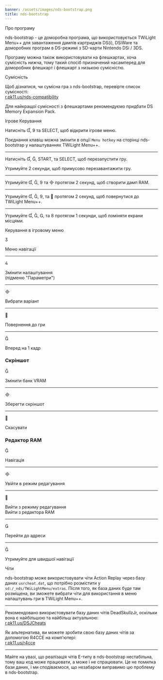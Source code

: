 ```yaml
---
banner: /assets/images/nds-bootstrap.png
title: nds-bootstrap
---
```


<div id="about" class="section-title">Про програму</div>
<div class="section-body">
    <p>
        nds-bootstrap - це доморобна програма, що використовується TWiLight Menu++ для завантаження дампів картриджів DS(i), DSiWare та доморобних програм в DS-режимі з SD-карти Nintendo DSi / 3DS.
    </p>
    <p>
        Програму можна також використовувати на флешкартах, хоча сумісність нижча, тому такий спосіб призначений насамперед для доморобних флешкарт і флешкарт з низькою сумісністю.
    </p>
</div>

<div id="compatibility" class="section-title">Сумісність</div>
<div class="section-body">
    <p>
        Щоб дізнатися, чи сумісна гра з nds-bootstrap, перевірте список сумісності:<br><a href="https://r.pk11.us/nds-compatibility">r.pk11.us/nds-compatibility</a>
    </p>
    <p>
        Для найкращої сумісності з флешкартами рекомендуємо придбати DS Memory Expansion Pack.
    </p>
</div>

<div id="controls" class="section-title">Ігрове Керування</div>
<div class="section-body">
    <p>
        Натисніть &#xE004;, &#xE07A; та SELECT, щоб відкрити ігрове меню.
    </p>
    <p>
        Поєднання клавіш можна змінити в опції <code>Menu hotkey</code> на сторінці nds-bootstrap у налаштуваннях TWiLight Menu++.
    </p>
    <hr>
    <p>
        Натисніть &#xE004;, &#xE005;, START, та SELECT, щоб перезапустити гру.
    </p>
    <p>
        Утримуйте 2 секунди, щоб примусово перезавантажити гру.
    </p>
    <hr>
    <p>
        Утримуйте &#xE004;, &#xE005;, &#xE07A; та &#xE000; протягом 2 секунд, щоб створити дамп RAM.
    </p>
    <hr>
    <p>
        Утримуйте &#xE004;, &#xE005;, &#xE07A;, та &#xE001; протягом 2 секунд, щоб повернутися до TWiLight Menu++.
    </p>
    <hr>
    <p>
        Утримуйте &#xE004;, &#xE005;, &#xE002;, та &#xE079; протягом 1 секунди, щоб поміняти екрани місцями.
    </p>
</div>

<div id="menu-controls" class="section-title">Керування в ігровому меню</div>
<div class="section-body">
    <div class="button-action-group">
        <p class="button-action button">&#xE07D;</p>
        <p class="button-action-text">Меню навігації</p>
    </div>
    <hr>
    <div class="button-action-group">
        <p class="button-action button">&#xE07E;</p>
        <p class="button-action-text">Змінити налаштування<br>(підменю "Параметри")</p>
    </div>
    <hr>
    <div class="button-action-group">
        <p class="button-action button">&#xE000;</p>
        <p class="button-action-text">Вибрати варіант</p>
    </div>
    <hr>
    <div class="button-action-group">
        <p class="button-action button">&#xE001;</p>
        <p class="button-action-text">Повернення до гри</p>
    </div>
    <hr>
    <div class="button-action-group">
        <p class="button-action button">&#xE005;</p>
        <p class="button-action-text">Вперед на 1 кадр</p>
    </div>
    <h3>Скріншот</h3>
    <div class="button-action-group">
        <p class="button-action button">&#xE006;</p>
        <p class="button-action-text">Змінити банк VRAM</p>
    </div>
    <hr>
    <div class="button-action-group">
        <p class="button-action button">&#xE000;</p>
        <p class="button-action-text">Зберегти скріншот</p>
    </div>
    <hr>
    <div class="button-action-group">
        <p class="button-action button">&#xE001;</p>
        <p class="button-action-text">Скасувати</p>
    </div>
    <h3>Редактор RAM</h3>
    <div class="button-action-group">
        <p class="button-action button">&#xE006;</p>
        <p class="button-action-text">Навігація</p>
    </div>
    <hr>
    <div class="button-action-group">
        <p class="button-action button">&#xE000;</p>
        <p class="button-action-text">Увійти в режим редагування</p>
    </div>
    <hr>
    <div class="button-action-group">
        <p class="button-action button">&#xE001;</p>
        <p class="button-action-text">Вийти з режиму редагування<br>Вийти з редактора RAM</p>
    </div>
    <hr>
    <div class="button-action-group">
        <p class="button-action button">&#xE003;</p>
        <p class="button-action-text">Перейти до адреси</p>
    </div>
    <hr>
    <div class="button-action-group">
        <p class="button-action button">&#xE005;</p>
        <p class="button-action-text">Утримуйте для швидшої навігації</p>
    </div>
</div>

<div id="cheats" class="section-title">Чіти</div>
<div class="section-body">
    <p>
        nds-bootstrap може використовувати чіти Action Replay через базу даних <code>usrcheat.dat</code>, що потрібно розмістити у <code>sd:/_nds/TWiLightMenu/extras</code>. Після того, як база даних буде там розміщена, ви зможете вибрати чіти для використання в меню налаштувань гри в TWiLight Menu++.
    </p>
    <hr>
    <p>
        Рекомендовано використовувати базу даних чітів DeadSkullzJr, оскільки вона є найбільшою та найбільш актуальною:<br><a href="https://r.pk11.us/DSJCheats">r.pk11.us/DSJCheats</a>
    </p>
    <p>
        Як альтернатива, ви можете зробити свою базу даних чітів за допомогою R4CCE на комп'ютері:<br><a href="https://r.pk11.us/r4cce">r.pk11.us/r4cce</a>
    </p>
    <hr>
    <p>
        Майте на увазі, що реалізація чітів E-типу в nds-bootstrap нестабільна, тому ваш код може працювати, а може і не спрацювати. Це не помилка бази даних, і ми сподіваємося, що незабаром виправимо цю проблему в nds-bootstrap.
    </p>
</div>

